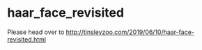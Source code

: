 # haar_face_revisited
Please head over to http://tinsleyzoo.com/2019/06/10/haar-face-revisited.html

